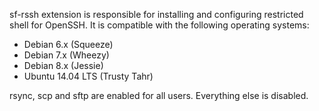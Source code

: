 sf-rssh extension is responsible for installing and configuring restricted shell
for OpenSSH. It is compatible with the following operating systems:

- Debian 6.x (Squeeze)
- Debian 7.x (Wheezy)
- Debian 8.x (Jessie)
- Ubuntu 14.04 LTS (Trusty Tahr)

rsync, scp and sftp are enabled for all users. Everything else is disabled.
